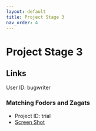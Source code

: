 ```yaml
---
layout: default
title: Project Stage 3
nav_order: 4
---
```


# Project Stage 3

## Links

User ID: bugwriter

### Matching Fodors and Zagats

+ Project ID: trial
+ [Screen Shot]()